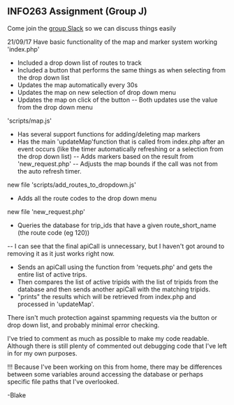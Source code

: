 ## INFO263 Assignment (Group J)

Come join the [group Slack](https://join.slack.com/t/info263-group-j/shared_invite/MjMxNzgxMTUyMzA4LTE1MDM2NjE1MTEtZmJmYjJiODFlNQ) so we can discuss things easily



21/09/17
Have basic functionality of the map and marker system working
'index.php'
- Included a drop down list of routes to track
- Included a button that performs the same things as when selecting from the drop down list
- Updates the map automatically every 30s
- Updates the map on new selection of drop down menu
- Updates the map on click of the button
-- Both updates use the value from the drop down menu


'scripts/map.js'
- Has several support functions for adding/deleting map markers
- Has the main 'updateMap'function that is called from index.php after an event occurs (like the timer automatically refreshing or a selection from the drop down list)
-- Adds markers based on the result from 'new_request.php'
-- Adjusts the map bounds if the call was not from the auto refresh timer.


new file 'scripts/add_routes_to_dropdown.js'
- Adds all the route codes to the drop down menu


new file 'new_request.php'
- Queries the database for trip_ids that have a given route_short_name (the route code (eg 120))

-- I can see that the final apiCall is unnecessary, but I haven't got around to removing it as it just works right now.
- Sends an apiCall using the function from 'requets.php' and gets the entire list of active trips.
- Then compares the list of active tripids with the list of tripids from the database and then sends another apiCall with the matching tripids.
- "prints" the results which will be retrieved from index.php and processed in 'updateMap'.


There isn't much protection against spamming requests via the button or drop down list, and probably minimal error checking.

I've tried to comment as much as possible to make my code readable.
Although there is still plenty of commented out debugging code that I've left in for my own purposes.

!!! Because I've been working on this from home, there may be differences between some variables around accessing the database or perhaps specific file paths that I've overlooked.

-Blake